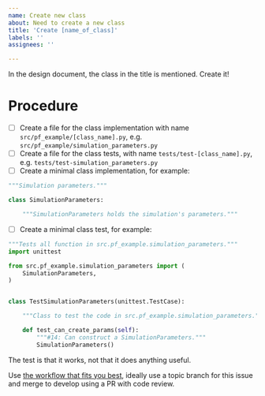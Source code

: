 ```yaml
---
name: Create new class
about: Need to create a new class
title: 'Create [name_of_class]'
labels: ''
assignees: ''

---
```


In the design document, the class in the title
is mentioned. Create it!

# Procedure

 * [ ] Create a file for the class implementation
   with name `src/pf_example/[class_name].py`,
   e.g. `src/pf_example/simulation_parameters.py`
 * [ ] Create a file for the class tests,
   with name `tests/test-[class_name].py`,
   e.g. `tests/test-simulation_parameters.py`
 * [ ] Create a minimal class implementation,
   for example:

```python
"""Simulation parameters."""

class SimulationParameters:

    """SimulationParameters holds the simulation's parameters."""
```

 * [ ] Create a minimal class test,
   for example:

```python
"""Tests all function in src.pf_example.simulation_parameters."""
import unittest

from src.pf_example.simulation_parameters import (
    SimulationParameters,
)


class TestSimulationParameters(unittest.TestCase):

    """Class to test the code in src.pf_example.simulation_parameters."""

    def test_can_create_params(self):
        """#14: Can construct a SimulationParameters."""
        SimulationParameters()
```

The test is that it works, not that it does anything useful.

Use [the workflow that fits you best](https://github.com/programming-formalisms/programming_formalisms_example_project/tree/main/workflow#github-workflows), 
ideally use a topic branch for this issue 
and merge to develop using a PR with code review.

